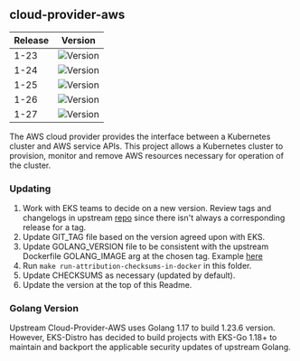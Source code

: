 ## **cloud-provider-aws**
| Release | Version                                                       |
|---------|---------------------------------------------------------------|
| 1-23    | ![Version](https://img.shields.io/badge/version-v1.23.17-blue) |
| 1-24    | ![Version](https://img.shields.io/badge/version-v1.24.15-blue) |
| 1-25    | ![Version](https://img.shields.io/badge/version-v1.25.11-blue) |
| 1-26    | ![Version](https://img.shields.io/badge/version-v1.26.6-blue) |
| 1-27    | ![Version](https://img.shields.io/badge/version-v1.27.2-blue) |

The AWS cloud provider provides the interface between a Kubernetes cluster and AWS service APIs. This project allows a Kubernetes cluster to provision, monitor and remove AWS resources necessary for operation of the cluster. 

### Updating
1. Work with EKS teams to decide on a new version. Review tags and changelogs in upstream [repo](https://github.com/kubernetes/cloud-provider-aws) since there isn't always a corresponding release for a tag.
2. Update GIT_TAG file based on the version agreed upon with EKS.
3. Update GOLANG_VERSION file to be consistent with the upstream Dockerfile GOLANG_IMAGE arg at the chosen tag. Example [here](https://github.com/kubernetes/cloud-provider-aws/blob/master/Dockerfile#L17)
4. Run `make run-attribution-checksums-in-docker` in this folder.
5. Update CHECKSUMS as necessary (updated by default).
6. Update the version at the top of this Readme.

### Golang Version

Upstream Cloud-Provider-AWS uses Golang 1.17 to build 1.23.6 version. However, EKS-Distro has decided to build 
projects with EKS-Go 1.18+ to maintain and backport the applicable security updates of upstream Golang.
